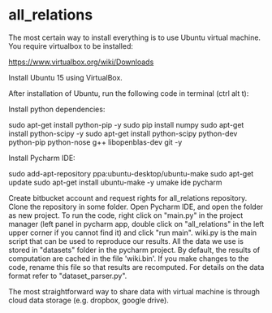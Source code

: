 # all_relations

The most certain way to install everything is to use Ubuntu virtual machine. You require virtualbox to be installed:

https://www.virtualbox.org/wiki/Downloads

Install Ubuntu 15 using VirtualBox.

After installation of Ubuntu, run the following code in terminal (ctrl alt t):

Install python dependencies:

sudo apt-get install python-pip -y
sudo pip install numpy
sudo apt-get install python-scipy -y
sudo apt-get install python-scipy python-dev python-pip python-nose g++ libopenblas-dev git -y

Install Pycharm IDE:

sudo add-apt-repository ppa:ubuntu-desktop/ubuntu-make
sudo apt-get update
sudo apt-get install ubuntu-make -y
umake ide pycharm

Create bitbucket account and request rights for all_relations repository. Clone the repository in some folder. Open Pycharm IDE, and open the folder as new project.
To run the code, right click on "main.py" in the project manager (left panel in pycharm app, double click on "all_relations" in the left upper corner if you cannot find it) and click "run main".
wiki.py is the main script that can be used to reproduce our results. All the data we use is stored in "datasets" folder in the pycharm project.
By default, the results of computation are cached in the file 'wiki.bin'. If you make changes to the code, rename this file so that results are recomputed.
For details on the data format refer to "dataset_parser.py".

The most straightforward way to share data with virtual machine is through cloud data storage (e.g. dropbox, google drive).
